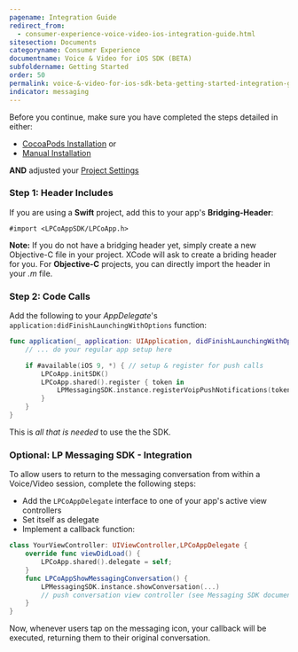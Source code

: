 ```yaml
---
pagename: Integration Guide
redirect_from:
  - consumer-experience-voice-video-ios-integration-guide.html
sitesection: Documents
categoryname: Consumer Experience
documentname: Voice & Video for iOS SDK (BETA)
subfoldername: Getting Started
order: 50
permalink: voice-&-video-for-ios-sdk-beta-getting-started-integration-guide.html
indicator: messaging
---
```


Before you continue, make sure you have completed the steps detailed in either:

   * [CocoaPods Installation](consumer-experience-voice-video-ios-cocoa-pods.html) or
   * [Manual Installation](consumer-experience-voice-video-ios-manually.html)

**AND** adjusted your [Project Settings](consumer-experience-voice-video-ios-project-settings.html)


### Step 1: Header Includes
If you are using a **Swift** project, add this to your app's **Bridging-Header**:

```Header
#import <LPCoAppSDK/LPCoApp.h>
```

**Note:** If you do not have a bridging header yet, simply create a new Objective-C file in your project. XCode will ask to create a briding header for you. For **Objective-C** projects, you can directly import the header in your *.m* file.

### Step 2: Code Calls

Add the following to your *AppDelegate*'s `application:didFinishLaunchingWithOptions` function:

```swift
func application(_ application: UIApplication, didFinishLaunchingWithOptions launchOptions: [UIApplicationLaunchOptionsKey: Any]?) -> Bool {
    // ... do your regular app setup here

    if #available(iOS 9, *) { // setup & register for push calls
        LPCoApp.initSDK()
        LPCoApp.shared().register { token in
            LPMessagingSDK.instance.registerVoipPushNotifications(token: token!)
        }
    }
}
```

This is *all that is needed* to use the the SDK.

### Optional: LP Messaging SDK - Integration

To allow users to return to the messaging conversation from within a Voice/Video session, complete the following steps:

* Add the `LPCoAppDelegate` interface to one of your app's active view controllers
* Set itself as delegate
* Implement a callback function:

```swift
class YourViewController: UIViewController,LPCoAppDelegate {
    override func viewDidLoad() {
        LPCoApp.shared().delegate = self;
    }
    func LPCoAppShowMessagingConversation() {
        LPMessagingSDK.instance.showConversation(...)
        // push conversation view controller (see Messaging SDK documentation)
    }
}
```
Now, whenever users tap on the messaging icon, your callback will be executed, returning them to their original conversation.
